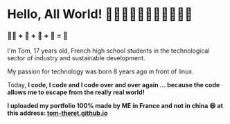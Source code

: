 # **Hello, All World!** 👋👋🏻👋🏼👋🏽👋🏾👋🏿

### 🧑‍💻 + 🥖 + 💭 + 🎵 = 🎉

I'm Tom, 17 years old, French high school students in the technological sector of industry and sustainable development. 

My passion for technology was born 8 years ago in front of linux.

Today, **I code, I code and I code over and over again ... because the code allows me to escape from the really real world!**

**I uploaded my portfolio 100% made by ME in France and not in china 😆 at this address: [tom-theret.github.io](https://tom-theret.github.io)**
